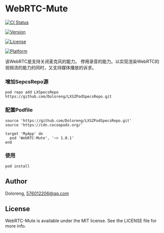 # WebRTC-Mute

[![CI Status](https://img.shields.io/travis/Doloreng/WebRTCMuteKit.svg?style=flat)](https://travis-ci.org/Doloreng/WebRTCMuteKit)

[![Version](https://img.shields.io/cocoapods/v/WebRTCMuteKit.svg?style=flat)](https://cocoapods.org/pods/WebRTCMuteKit)

[![License](https://img.shields.io/cocoapods/l/WebRTCMuteKit.svg?style=flat)](https://cocoapods.org/pods/WebRTCMuteKit)

[![Platform](https://img.shields.io/cocoapods/p/WebRTCMuteKit.svg?style=flat)](https://cocoapods.org/pods/WebRTCMuteKit)



该WebRTC是支持关闭麦克风的能力。 停用录音的能力。以实现渲染WebRTC的视频流的能力的同时，又支持媒体播放的诉求。



### 增加SepcsRepo源

```
pod repo add LXSpecsRepo https://github.com/Doloreng/LXSZPodSpecsRepo.git
```



### 配置Podfile

```
source 'https://github.com/Doloreng/LXSZPodSpecsRepo.git'
source 'https://cdn.cocoapods.org/'

target 'MyApp' do
  pod 'WebRTC-Mute', '~> 1.0.1'
end
```

### 使用

```
pod install 
```

## Author

Doloreng, 576012206@qq.com

##  License

WebRTC-Mute is available under the MIT license. See the LICENSE file for more info.
